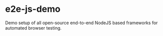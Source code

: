 # e2e-js-demo
Demo setup of all open-source end-to-end NodeJS based frameworks for automated browser testing.
